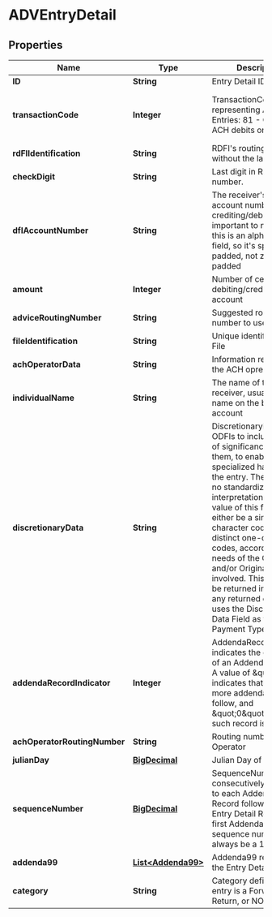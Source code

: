 # ADVEntryDetail

## Properties
Name | Type | Description | Notes
------------ | ------------- | ------------- | -------------
**ID** | **String** | Entry Detail ID |  [optional]
**transactionCode** | **Integer** | TransactionCode representing Accounting Entries: 81 - Credit for ACH debits originated | 82 - Debit for ACH credits originated | 83 - Credit for ACH credits received | 84 - Debit for ACH debits received | 85 - Credit for ACH credits in rejected batches | 86 - Debit for ACH debits in rejected batches | 87 - Summary credit for respondent ACH activity | 88 - Summary debit for respondent ACH activity  | 
**rdFIIdentification** | **String** | RDFI&#x27;s routing number without the last digit. | 
**checkDigit** | **String** | Last digit in RDFI routing number. | 
**dfIAccountNumber** | **String** | The receiver&#x27;s bank account number you are crediting/debiting. It important to note that this is an alphanumeric field, so it&#x27;s space padded, not zero padded  | 
**amount** | **Integer** | Number of cents you are debiting/crediting this account | 
**adviceRoutingNumber** | **String** | Suggested routing number to use | 
**fileIdentification** | **String** | Unique identifier for the File |  [optional]
**achOperatorData** | **String** | Information related to the ACH opreator |  [optional]
**individualName** | **String** | The name of the receiver, usually the name on the bank account | 
**discretionaryData** | **String** | DiscretionaryData allows ODFIs to include codes, of significance only to them, to enable specialized handling of the entry. There will be no standardized interpretation for the value of this field. It can either be a single two-character code, or two distinct one-character codes, according to the needs of the ODFI and/or Originator involved. This field must be returned intact for any returned entry. WEB uses the Discretionary Data Field as the Payment Type Code.  |  [optional]
**addendaRecordIndicator** | **Integer** | AddendaRecordIndicator indicates the existence of an Addenda Record. A value of \&quot;1\&quot; indicates that one or more addenda records follow, and \&quot;0\&quot; means no such record is present.  |  [optional]
**achOperatorRoutingNumber** | **String** | Routing number for ACH Operator | 
**julianDay** | [**BigDecimal**](BigDecimal.md) | Julian Day of the year |  [optional]
**sequenceNumber** | [**BigDecimal**](BigDecimal.md) | SequenceNumber is consecutively assigned to each Addenda05 Record following an Entry Detail Record. The first Addenda05 sequence number must always be a 1. | 
**addenda99** | [**List&lt;Addenda99&gt;**](Addenda99.md) | Addenda99 record for the Entry Detail |  [optional]
**category** | **String** | Category defines if the entry is a Forward, Return, or NOC |  [optional]
